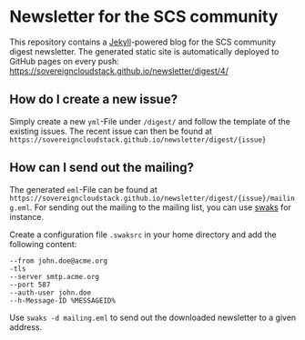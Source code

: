 # Newsletter for the SCS community

This repository contains a [Jekyll](https://jekyllrb.com/)-powered blog for the SCS community digest newsletter.
The generated static site is automatically deployed to GitHub pages on every push: https://sovereigncloudstack.github.io/newsletter/digest/4/

## How do I create a new issue?

Simply create a new `yml`-File under `/digest/` and follow the template of the existing issues.
The recent issue can then be found at `https://sovereigncloudstack.github.io/newsletter/digest/{issue}`

## How can I send out the mailing?

The generated `eml`-File can be found at `https://sovereigncloudstack.github.io/newsletter/digest/{issue}/mailing.eml`.
For sending out the mailing to the mailing list, you can use [swaks](http://www.jetmore.org/john/code/swaks/) for instance.

Create a configuration file `.swaksrc` in your home directory and add the following content:
```
--from john.doe@acme.org
-tls
--server smtp.acme.org
--port 587
--auth-user john.doe
--h-Message-ID %MESSAGEID%
```
Use `swaks -d mailing.eml` to send out the downloaded newsletter to a given address.
